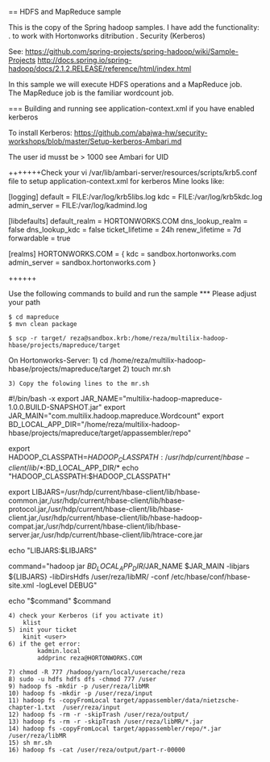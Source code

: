 == HDFS and MapReduce sample

This is the copy of the Spring hadoop samples. I have add the functionality: 
	. to work with Hortonworks ditribution
	. Security (Kerberos)
	
See:
	https://github.com/spring-projects/spring-hadoop/wiki/Sample-Projects
	http://docs.spring.io/spring-hadoop/docs/2.1.2.RELEASE/reference/html/index.html
	
In this sample we will execute HDFS operations and a MapReduce job.  
The MapReduce job is the familiar wordcount job.  

=== Building and running
see 
	application-context.xml if you have enabled kerberos
	
To install Kerberos:
	https://github.com/abajwa-hw/security-workshops/blob/master/Setup-kerberos-Ambari.md

The user id musst be > 1000 see Ambari for UID

+++++++Check your vi /var/lib/ambari-server/resources/scripts/krb5.conf file to setup application-context.xml for kerberos
Mine looks like:

[logging]
 default = FILE:/var/log/krb5libs.log
 kdc = FILE:/var/log/krb5kdc.log
 admin_server = FILE:/var/log/kadmind.log

[libdefaults]
 default_realm = HORTONWORKS.COM
 dns_lookup_realm = false
 dns_lookup_kdc = false
 ticket_lifetime = 24h
 renew_lifetime = 7d
 forwardable = true
 
[realms]
 HORTONWORKS.COM = {
  kdc = sandbox.hortonworks.com
  admin_server = sandbox.hortonworks.com
 }
 
++++++	
	
Use the following commands to build and run the sample
*** Please adjust your path

	$ cd mapreduce
    $ mvn clean package

    $ scp -r target/ reza@sandbox.krb:/home/reza/multilix-hadoop-hbase/projects/mapreduce/target

On Hortonworks-Server:
	1) cd /home/reza/multilix-hadoop-hbase/projects/mapreduce/target
	2) touch mr.sh
	
	3) Copy the folowing lines to the mr.sh
	
#!/bin/bash -x
export JAR_NAME="multilix-hadoop-mapreduce-1.0.0.BUILD-SNAPSHOT.jar"
export JAR_MAIN="com.multilix.hadoop.mapreduce.Wordcount"
export BD_LOCAL_APP_DIR="/home/reza/multilix-hadoop-hbase/projects/mapreduce/target/appassembler/repo"

export HADOOP_CLASSPATH=$HADOOP_CLASSPATH:/usr/hdp/current/hbase-client/lib/*:$BD_LOCAL_APP_DIR/*
echo "HADOOP_CLASSPATH:$HADOOP_CLASSPATH"

export LIBJARS=/usr/hdp/current/hbase-client/lib/hbase-common.jar,/usr/hdp/current/hbase-client/lib/hbase-protocol.jar,/usr/hdp/current/hbase-client/lib/hbase-client.jar,/usr/hdp/current/hbase-client/lib/hbase-hadoop-compat.jar,/usr/hdp/current/hbase-client/lib/hbase-server.jar,/usr/hdp/current/hbase-client/lib/htrace-core.jar

echo "LIBJARS:$LIBJARS"

command="hadoop jar $BD_LOCAL_APP_DIR/$JAR_NAME $JAR_MAIN -libjars ${LIBJARS}  -libDirsHdfs /user/reza/libMR/ -conf /etc/hbase/conf/hbase-site.xml  -logLevel DEBUG"

echo "$command"
$command
	
	4) check your Kerberos (if you activate it)
		klist
	5) init your ticket
		kinit <user>
	6) if the get error:
			kadmin.local
			addprinc reza@HORTONWORKS.COM
				
	7) chmod -R 777 /hadoop/yarn/local/usercache/reza
	8) sudo -u hdfs hdfs dfs -chmod 777 /user
	9) hadoop fs -mkdir -p /user/reza/libMR
	10) hadoop fs -mkdir -p /user/reza/input 
	11) hadoop fs -copyFromLocal target/appassembler/data/nietzsche-chapter-1.txt  /user/reza/input
	12) hadoop fs -rm -r -skipTrash /user/reza/output/
	13) hadoop fs -rm -r -skipTrash /user/reza/libMR/*.jar
	14) hadoop fs -copyFromLocal target/appassembler/repo/*.jar /user/reza/libMR
	15) sh mr.sh
	16) hadoop fs -cat /user/reza/output/part-r-00000
	




